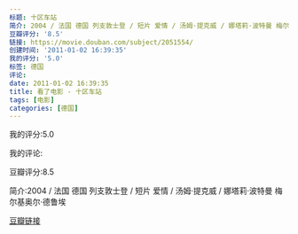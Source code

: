 ```yaml
---
标题: 十区车站
简介: 2004 / 法国 德国 列支敦士登 / 短片 爱情 / 汤姆·提克威 / 娜塔莉·波特曼 梅尔基奥尔·德鲁埃
豆瓣评分: '8.5'
链接: https://movie.douban.com/subject/2051554/
创建时间: '2011-01-02 16:39:35'
我的评分: '5.0'
标签: 德国
评论:
date: 2011-01-02 16:39:35
title: 看了电影 - 十区车站
tags: [电影]
categories: [德国]
---
```


我的评分:5.0

我的评论:

豆瓣评分:8.5

简介:2004 / 法国 德国 列支敦士登 / 短片 爱情 / 汤姆·提克威 / 娜塔莉·波特曼 梅尔基奥尔·德鲁埃

[豆瓣链接](https://movie.douban.com/subject/2051554/)


